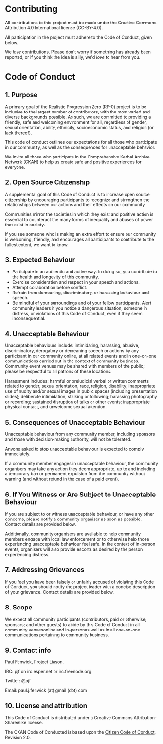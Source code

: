 # Contributing

All contributions to this project must be made under the Creative Commons Attribution 4.0 International license (CC-BY-4.0).

All participation in the project must adhere to the Code of Conduct, given below.

We *love* contributions. Please don't worry if something has already been reported, or if you think the idea is silly, we'd *love* to hear from you.

# Code of Conduct

## 1. Purpose

A primary goal of the Realistic Progression Zero (RP-0) project is to be inclusive to the largest number of contributors, with the most varied and diverse backgrounds possible. As such, we are committed to providing a friendly, safe and welcoming environment for all, regardless of gender, sexual orientation, ability, ethnicity, socioeconomic status, and religion (or lack thereof).

This code of conduct outlines our expectations for all those who participate in our community, as well as the consequences for unacceptable behavior.

We invite all those who participate in the Comprehensive Kerbal Archive Network (CKAN) to help us create safe and positive experiences for everyone.

## 2. Open Source Citizenship

A supplemental goal of this Code of Conduct is to increase open source citizenship by encouraging participants to recognize and strengthen the relationships between our actions and their effects on our community.

Communities mirror the societies in which they exist and positive action is essential to counteract the many forms of inequality and abuses of power that exist in society.

If you see someone who is making an extra effort to ensure our community is welcoming, friendly, and encourages all participants to contribute to the fullest extent, we want to know.

## 3. Expected Behaviour

* Participate in an authentic and active way. In doing so, you contribute to the health and longevity of this community.
* Exercise consideration and respect in your speech and actions.
* Attempt collaboration before conflict.
* Refrain from demeaning, discriminatory, or harassing behaviour and speech.
* Be mindful of your surroundings and of your fellow participants. Alert community leaders if you notice a dangerous situation, someone in distress, or violations of this Code of Conduct, even if they seem inconsequential.

## 4. Unacceptable Behaviour

Unacceptable behaviours include: intimidating, harassing, abusive, discriminatory, derogatory or demeaning speech or actions by any participant in our community online, at all related events and in one-on-one communications carried out in the context of community business. Community event venues may be shared with members of the public; please be respectful to all patrons of these locations.

Harassment includes: harmful or prejudicial verbal or written comments related to gender, sexual orientation, race, religion, disability; inappropriate use of nudity and/or sexual images in public spaces (including presentation slides); deliberate intimidation, stalking or following; harassing photography or recording; sustained disruption of talks or other events; inappropriate physical contact, and unwelcome sexual attention.

## 5. Consequences of Unacceptable Behaviour

Unacceptable behaviour from any community member, including sponsors and those with decision-making authority, will not be tolerated.

Anyone asked to stop unacceptable behaviour is expected to comply immediately.

If a community member engages in unacceptable behaviour, the community organisers may take any action they deem appropriate, up to and including a temporary ban or permanent expulsion from the community without warning (and without refund in the case of a paid event).

## 6. If You Witness or Are Subject to Unacceptable Behaviour

If you are subject to or witness unacceptable behaviour, or have any other concerns, please notify a community organiser as soon as possible. Contact details are provided below.

Additionally, community organisers are available to help community members engage with local law enforcement or to otherwise help those experiencing unacceptable behaviour feel safe. In the context of in-person events, organisers will also provide escorts as desired by the person experiencing distress.

## 7. Addressing Grievances

If you feel you have been falsely or unfairly accused of violating this Code of Conduct, you should notify the project leader with a concise description of your grievance. Contact details are provided below.

## 8. Scope

We expect all community participants (contributors, paid or otherwise; sponsors; and other guests) to abide by this Code of Conduct in all community venuesonline and in-personas well as in all one-on-one communications pertaining to community business.

## 9. Contact info

Paul Fenwick, Project Liason.

IRC: pjf on irc.esper.net or irc.freenode.org

Twitter: @pjf

Email: paul.j.fenwick (at) gmail (dot) com

## 10. License and attribution

This Code of Conduct is distributed under a Creative Commons Attribution-ShareAlike license.

The CKAN Code of Conducted is based upon the [Citizen Code of Conduct](http://citizencodeofconduct.org/), Revision 2.0.